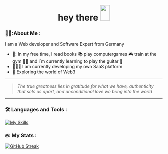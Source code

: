 <div id="header" align="center">
<h1>hey there <img src="https://media.giphy.com/media/hvRJCLFzcasrR4ia7z/giphy.gif" width="30px" height="50px"/></h1>
</div>

### 👨‍💻:About Me :
I am a Web developer and Software Expert from Germany

- 🌴: In my free time, I read books 📚 play computergames 🎮 train at the gym 🏋️‍♂️ and i´m currently learning to play the guitar 🎸
- 👨🏽‍💻 I am currently developing my own SaaS platform
- 🔐 Exploring the world of Web3 
---
> _The true greatness lies in gratitude for what we have, authenticity that sets us apart, and unconditional love we bring into the world_

---

### :hammer_and_wrench: Languages and Tools :
[![My Skills](https://skillicons.dev/icons?i=js,cs,html,css,react,ts,nextjs,nodejs,git,github,vscode,grafana,planetscale,prisma&perline=7)](https://skillicons.dev)

### 🔥: My Stats :
[![GitHub Streak](https://streak-stats.demolab.com?user=SarmadAD&theme=dark&hide_border=true&date_format=M%20j%5B%2C%20Y%5D)](https://git.io/streak-stats)

<!--[![Top Langs](https://github-readme-stats.vercel.app/api/top-langs/?username=SarmadAD&layout=compact&theme=vision-friendly-dark)](https://github.com/anuraghazra/github-readme-stats)-->
